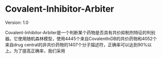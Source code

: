 # Covalent-Inhibitor-Arbiter

Version: 1.0

Covalent-Inhibitor-Arbiter是一个判断某个药物是否具有共价抑制剂特征的判别器。它使用随机森林模型，使用4445个来自CovalentInDB的共价药物和4052个来自drug central的非共价药物的1407个分子描述符，正确率可以达到90%以上。为了提高正确率，我们采用
